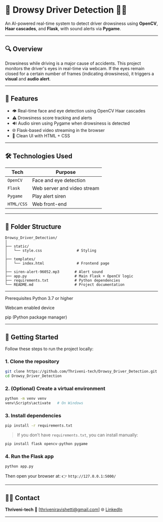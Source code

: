 # 🛑 Drowsy Driver Detection 🚗💤

An AI-powered real-time system to detect driver drowsiness using **OpenCV**, **Haar cascades**, and **Flask**, with sound alerts via **Pygame**.

---

## 🔍 Overview

Drowsiness while driving is a major cause of accidents. This project monitors the driver's eyes in real-time via webcam. If the eyes remain closed for a certain number of frames (indicating drowsiness), it triggers a **visual** and **audio alert**.

---

## 🎯 Features

- 👁️ Real-time face and eye detection using OpenCV Haar cascades
- ⚠️ Drowsiness score tracking and alerts
- 🔊 Audio siren using Pygame when drowsiness is detected
- 🌐 Flask-based video streaming in the browser
- 🎨 Clean UI with HTML + CSS

---

## 🛠️ Technologies Used

| Tech       | Purpose                       |
|------------|-------------------------------|
| `OpenCV`   | Face and eye detection        |
| `Flask`    | Web server and video stream   |
| `Pygame`   | Play alert siren              |
| `HTML/CSS` | Web front-end                 |

---

## 📁 Folder Structure

```plaintext
Drowsy_Driver_Detection/
│
├── static/
│   └── style.css                # Styling
│
├── templates/
│   └── index.html               # Frontend page
│
├── siren-alert-96052.mp3       # Alert sound
├── app.py                      # Main Flask + OpenCV logic
├── requirements.txt            # Python dependencies
└── README.md                   # Project documentation

````

---

Prerequisites
Python 3.7 or higher

Webcam enabled device

pip (Python package manager)

---

## 🚀 Getting Started

Follow these steps to run the project locally:

### 1. Clone the repository

```bash
git clone https://github.com/Thriveni-tech/Drowsy_Driver_Detection.git
cd Drowsy_Driver_Detection
```

### 2. (Optional) Create a virtual environment

```bash
python -m venv venv
venv\Scripts\activate   # On Windows
```

### 3. Install dependencies

```bash
pip install -r requirements.txt
```

> If you don’t have `requirements.txt`, you can install manually:

```bash
pip install flask opencv-python pygame
```

### 4. Run the Flask app

```bash
python app.py
```

Then open your browser at:
👉 `http://127.0.0.1:5000/`

---

## 🙋‍♀️ Contact

**Thriveni-tech**
📧 [thriveniravishetti@gmail.com]
🌐 [LinkedIn](https://www.linkedin.com/in/thriveni-ravishetty/)

---

